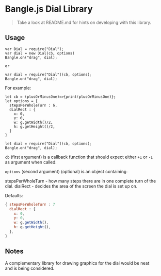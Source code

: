 Bangle.js Dial Library
======================

> Take a look at README.md for hints on developing with this library.

Usage
-----

```JS
var Dial = require("Dial");
var dial = new Dial(cb, options)
Bangle.on("drag", dial);

or

var dial = require("Dial")(cb, options);
Bangle.on("drag", dial);
```

For example:

```JS
let cb = (plusOrMinusOne)=>{print(plusOrMinusOne)};
let options = {
  stepsPerWholeTurn : 6,
  dialRect : {
    x: 0,
    y: 0,
    w: g.getWidth()/2,
    h: g.getHeight()/2,
  }
}

let dial = require("Dial")(cb, options);
Bangle.on("drag", dial);
```

`cb` (first argument) is a callback function that should expect either `+1` or `-1` as argument when called.

`options` (second argument) (optional) is an object containing:

stepsPerWholeTurn - how many steps there are in one complete turn of the dial.
dialRect - decides the area of the screen the dial is set up on.

Defaults:
```js
{ stepsPerWholeTurn : 7
  dialRect : {
    x: 0,
    y: 0,
    w: g.getWidth(),
    h: g.getHeight(),
  },
}
```

Notes
-----

A complementary library for drawing graphics for the dial would be neat and is being considered.
